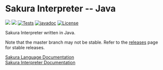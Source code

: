 # Sakura Interpreter -- Java

<img src="https://img.shields.io/badge/Interpreter%20Version-1.2.0-red" /> <img src="https://img.shields.io/badge/Lang Version-0.1.0--beta.4-green" /> [![Tests](https://github.com/ArkinSolomon/sakura-interpreter-java/actions/workflows/test-all.yml/badge.svg)](https://github.com/ArkinSolomon/sakura-interpreter-java/actions/workflows/test-all.yml) [![javadoc](https://javadoc.io/badge2/net.arkinsolomon/sakurainterpreter/javadoc.svg)](https://javadoc.io/doc/net.arkinsolomon/sakurainterpreter) [![License](https://img.shields.io/badge/License-Apache_2.0-blue.svg)](https://opensource.org/licenses/Apache-2.0)

Sakura Interpreter written in Java.

Note that the master branch may not be stable. Refer to the [releases](https://github.com/ArkinSolomon/sakura-interpreter-java/releases) page for stable releases.

[Sakura Language Documentation](https://sakura-docs.arkinsolomon.net/)<br>
[Sakura Interpreter Documentation](https://javadoc.io/doc/net.arkinsolomon/sakurainterpreter)
